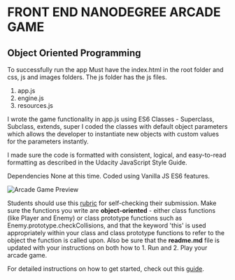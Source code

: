 # FRONT END NANODEGREE ARCADE GAME
## Object Oriented Programming

To successfully run the app
Must have the index.html in the root folder and css, js and images folders.
The js folder has the js files.
1. app.js
2. engine.js
3. resources.js

I wrote the game functionality in app.js using ES6 Classes - Superclass, Subclass, extends, super
I coded the classes with default object parameters which allows the developer to instantiate new objects with custom values for the parameters instantly.

I made sure the code is formatted with consistent, logical, and easy-to-read formatting as described in the Udacity JavaScript Style Guide.


Dependencies
None at this time. Coded using Vanilla JS ES6 features.

![Arcade Game Preview](preview.jpg)























Students should use this [rubric](https://review.udacity.com/#!/projects/2696458597/rubric) for self-checking their submission. Make sure the functions you write are **object-oriented** - either class functions (like Player and Enemy) or class prototype functions such as Enemy.prototype.checkCollisions, and that the keyword 'this' is used appropriately within your class and class prototype functions to refer to the object the function is called upon. Also be sure that the **readme.md** file is updated with your instructions on both how to 1. Run and 2. Play your arcade game.

For detailed instructions on how to get started, check out this [guide](https://docs.google.com/document/d/1v01aScPjSWCCWQLIpFqvg3-vXLH2e8_SZQKC8jNO0Dc/pub?embedded=true).
